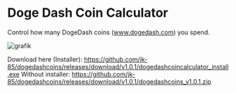 # Doge Dash Coin Calculator
Control how many DogeDash coins (www.dogedash.com) you spend.

![grafik](https://user-images.githubusercontent.com/13134932/162501874-1ef0729d-bc8d-4855-ab52-fbb10a85bcb2.png)

Download here (Installer): https://github.com/jk-85/dogedashcoins/releases/download/v1.0.1/dogedashcoincalculator_install.exe
Without installer: https://github.com/jk-85/dogedashcoins/releases/download/v1.0.1/dogedashcoins_v1.0.1.zip
